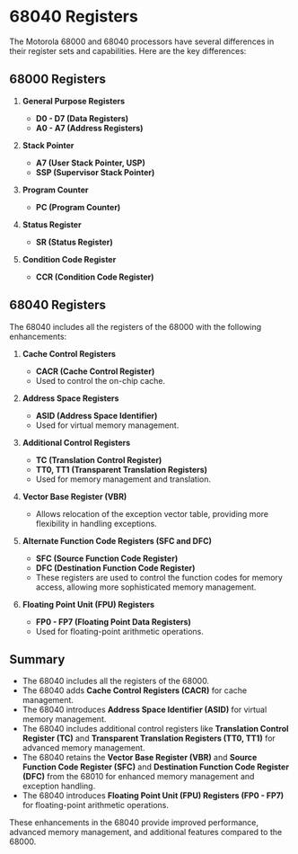 # 68040 Registers

The Motorola 68000 and 68040 processors have several differences in their register sets and capabilities. Here are the key differences:

## 68000 Registers

1. **General Purpose Registers**
    - **D0 - D7 (Data Registers)**
    - **A0 - A7 (Address Registers)**

2. **Stack Pointer**
    - **A7 (User Stack Pointer, USP)**
    - **SSP (Supervisor Stack Pointer)**

3. **Program Counter**
    - **PC (Program Counter)**

4. **Status Register**
    - **SR (Status Register)**

5. **Condition Code Register**
    - **CCR (Condition Code Register)**

## 68040 Registers

The 68040 includes all the registers of the 68000 with the following enhancements:

1. **Cache Control Registers**
    - **CACR (Cache Control Register)**
    - Used to control the on-chip cache.

2. **Address Space Registers**
    - **ASID (Address Space Identifier)**
    - Used for virtual memory management.

3. **Additional Control Registers**
    - **TC (Translation Control Register)**
    - **TT0, TT1 (Transparent Translation Registers)**
    - Used for memory management and translation.

4. **Vector Base Register (VBR)**
    - Allows relocation of the exception vector table, providing more flexibility in handling exceptions.

5. **Alternate Function Code Registers (SFC and DFC)**
    - **SFC (Source Function Code Register)**
    - **DFC (Destination Function Code Register)**
    - These registers are used to control the function codes for memory access, allowing more sophisticated memory management.

6. **Floating Point Unit (FPU) Registers**
    - **FP0 - FP7 (Floating Point Data Registers)**
    - Used for floating-point arithmetic operations.

## Summary

- The 68040 includes all the registers of the 68000.
- The 68040 adds **Cache Control Registers (CACR)** for cache management.
- The 68040 introduces **Address Space Identifier (ASID)** for virtual memory management.
- The 68040 includes additional control registers like **Translation Control Register (TC)** and **Transparent Translation Registers (TT0, TT1)** for advanced memory management.
- The 68040 retains the **Vector Base Register (VBR)** and **Source Function Code Register (SFC)** and **Destination Function Code Register (DFC)** from the 68010 for enhanced memory management and exception handling.
- The 68040 introduces **Floating Point Unit (FPU) Registers (FP0 - FP7)** for floating-point arithmetic operations.

These enhancements in the 68040 provide improved performance, advanced memory management, and additional features compared to the 68000.